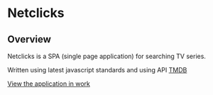 # Netclicks
## Overview

Netclicks is a SPA (single page application) for searching TV series.

Written using latest javascript standards and using API [TMDB](https://www.themoviedb.org/documentation/api)

[View the application in work](http://git.lekua.in.ua/netclicks/) 
